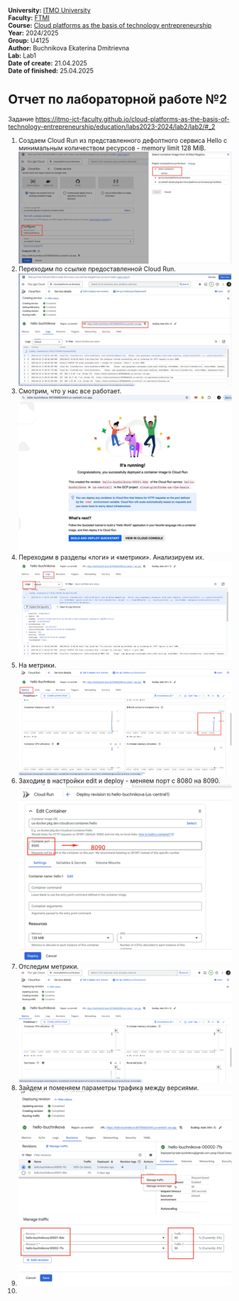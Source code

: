 <b>University:</b> [ITMO University](https://itmo.ru/ru/) <br>
<b>Faculty:</b> [FTMI](https://ftmi.itmo.ru) <br>
<b>Course:</b> [Cloud platforms as the basis of technology entrepreneurship](https://itmo-ict-faculty.github.io/cloud-platforms-as-the-basis-of-technology-entrepreneurship/) <br>
<b>Year:</b> 2024/2025 <br>
<b>Group:</b> U4125 <br>
<b>Author:</b> Buchnikova Ekaterina Dmitrievna  <br>
<b>Lab:</b> Lab1 <br>
<b>Date of create:</b> 21.04.2025 <br>
<b>Date of finished:</b> 25.04.2025<br>
<h1>Отчет по лабораторной работе №2 </h1>

Задание https://itmo-ict-faculty.github.io/cloud-platforms-as-the-basis-of-technology-entrepreneurship/education/labs2023-2024/lab2/lab2/#_2

1. Создаем Cloud Run из представленного дефолтного сервиса Hello с минимальным количеством ресурсов - memory limit 128 MiB.![Screenshot at Apr 28 11-25-24.png](https://github.com/katherinebutch/2024_2025-cloud-platforms-as-the-basis-of-technology-entrepreneurship-U4125-buchnikova-e-d/blob/main/lab2/Screenshot%20at%20Apr%2028%2011-25-24.png?raw=true)
2. Переходим по ссылке предоставленной Cloud Run. ![Screenshot at Apr 28 11-24-50.png](https://github.com/katherinebutch/2024_2025-cloud-platforms-as-the-basis-of-technology-entrepreneurship-U4125-buchnikova-e-d/blob/main/lab2/Screenshot%20at%20Apr%2028%2011-24-50.png?raw=true)
3. Смотрим, что у нас все работает. ![2025-04-28 11.22.11.jpg](https://github.com/katherinebutch/2024_2025-cloud-platforms-as-the-basis-of-technology-entrepreneurship-U4125-buchnikova-e-d/blob/main/lab2/2025-04-28%2011.22.11.jpg?raw=true)
4. Переходим в разделы «логи» и «метрики». Анализируем их.![Screenshot at Apr 28 11-33-51.png](https://github.com/katherinebutch/2024_2025-cloud-platforms-as-the-basis-of-technology-entrepreneurship-U4125-buchnikova-e-d/blob/main/lab2/Screenshot%20at%20Apr%2028%2011-33-51.png?raw=true)
5. На метрики. ![Screenshot at Apr 28 11-34-48.png](https://github.com/katherinebutch/2024_2025-cloud-platforms-as-the-basis-of-technology-entrepreneurship-U4125-buchnikova-e-d/blob/main/lab2/Screenshot%20at%20Apr%2028%2011-34-48.png?raw=true)
6. Заходим в настройки edit и deploy - меняем порт с 8080 на 8090.![Screenshot at Apr 28 11-35-47.png](https://github.com/katherinebutch/2024_2025-cloud-platforms-as-the-basis-of-technology-entrepreneurship-U4125-buchnikova-e-d/blob/main/lab2/Screenshot%20at%20Apr%2028%2011-35-47.png?raw=true)
7. Отследим метрики. ![Screenshot at Apr 28 11-37-43.png](https://github.com/katherinebutch/2024_2025-cloud-platforms-as-the-basis-of-technology-entrepreneurship-U4125-buchnikova-e-d/blob/main/lab2/Screenshot%20at%20Apr%2028%2011-37-43.png?raw=true)
8. Зайдем и поменяем параметры трафика между версиями. ![Screenshot at Apr 28 11-38-57.png](https://github.com/katherinebutch/2024_2025-cloud-platforms-as-the-basis-of-technology-entrepreneurship-U4125-buchnikova-e-d/blob/main/lab2/Screenshot%20at%20Apr%2028%2011-38-57.png?raw=true)
9. ![Screenshot at Apr 28 11-50-20.png](https://github.com/katherinebutch/2024_2025-cloud-platforms-as-the-basis-of-technology-entrepreneurship-U4125-buchnikova-e-d/blob/main/lab2/Screenshot%20at%20Apr%2028%2011-50-20.png?raw=true)
10. 

